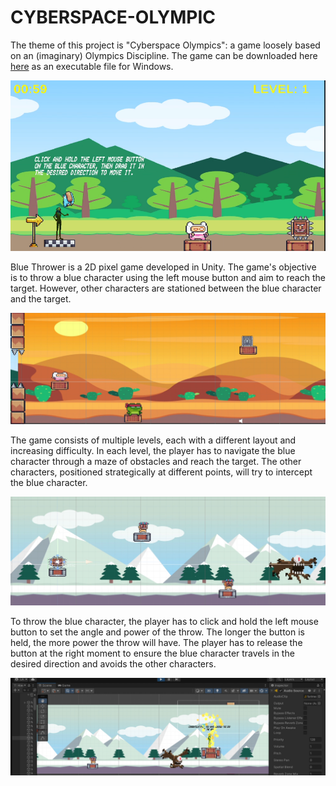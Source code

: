 # CYBERSPACE-OLYMPIC
The theme of this project is "Cyberspace Olympics": a game loosely based on an (imaginary) Olympics Discipline.
The game can be downloaded here  [here](https://github.com/Amin405/CYBERSPACE-OLYMPIC/blob/main/Cyberspace%20Olympics%20Final.zip) as an executable file for Windows. 



<img  alt="image" src="https://github.com/Amin405/CYBERSPACE-OLYMPIC/blob/main/Screenshot/Screenshot%202023-05-10%20124050.png">

Blue Thrower is a 2D pixel game developed in Unity. The game's objective is to throw a blue character using the left mouse button and aim to reach the target. However, other characters are stationed between the blue character and the target.

<img  alt="image" src="https://github.com/Amin405/CYBERSPACE-OLYMPIC/blob/main/Screenshot/Screenshot%202023-05-10%20124110.png">

The game consists of multiple levels, each with a different layout and increasing difficulty. In each level, the player has to navigate the blue character through a maze of obstacles and reach the target. The other characters, positioned strategically at different points, will try to intercept the blue character.

<img  alt="image" src="https://github.com/Amin405/CYBERSPACE-OLYMPIC/blob/main/Screenshot/Screenshot%202023-05-10%20124132.png">

To throw the blue character, the player has to click and hold the left mouse button to set the angle and power of the throw. The longer the button is held, the more power the throw will have. The player has to release the button at the right moment to ensure the blue character travels in the desired direction and avoids the other characters.

<img  alt="image" src="https://github.com/Amin405/CYBERSPACE-OLYMPIC/blob/main/Screenshot/Screenshot%202023-05-10%20124142.png">
